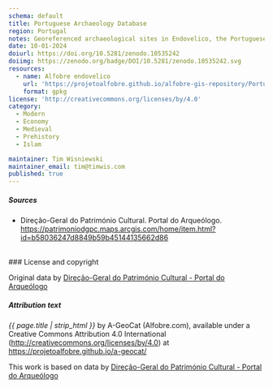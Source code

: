 ```yaml
---
schema: default
title: Portuguese Archaeology Database
region: Portugal
notes: Georeferenced archaeological sites in Endovelico, the Portuguese Archaeology Database
date: 10-01-2024
doiurl: https://doi.org/10.5281/zenodo.10535242
doiimg: https://zenodo.org/badge/DOI/10.5281/zenodo.10535242.svg
resources:
  - name: Alfobre endovelico
    url: 'https://projetoalfobre.github.io/alfobre-gis-repository/Portugal/endovelico_dgpc.gpkg'
    format: gpkg
license: 'http://creativecommons.org/licenses/by/4.0'
category:
  - Modern
  - Economy
  - Medieval
  - Prehistory
  - Islam

maintainer: Tim Wisniewski
maintainer_email: tim@timwis.com
published: true
---
```



##### Sources

* Direção-Geral do Património Cultural. Portal do Arqueólogo. https://patrimoniodgpc.maps.arcgis.com/home/item.html?id=b58036247d8849b59b45144135662d86


<br/>
### License and copyright


Original data by [Direção-Geral do Património Cultural - Portal do Arqueólogo](https://arqueologia.patrimoniocultural.pt/)



##### Attribution text
*{{ page.title | strip_html }}* by A-GeoCat (Alfobre.com), available under a Creative Commons Attribution 4.0 International (http://creativecommons.org/licenses/by/4.0) at https://projetoalfobre.github.io/a-geocat/

This work is based on data by [Direção-Geral do Património Cultural - Portal do Arqueólogo](https://arqueologia.patrimoniocultural.pt/)









